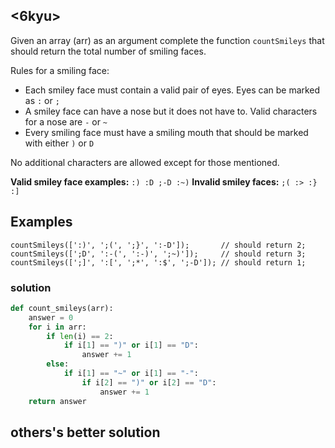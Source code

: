 ## <6kyu>

Given an array (arr) as an argument complete the function `countSmileys` that should return the total number of smiling faces.

Rules for a smiling face:

- Each smiley face must contain a valid pair of eyes. Eyes can be marked as `:` or `;`
- A smiley face can have a nose but it does not have to. Valid characters for a nose are `-` or `~`
- Every smiling face must have a smiling mouth that should be marked with either `)` or `D`

No additional characters are allowed except for those mentioned.

**Valid smiley face examples:** `:) :D ;-D :~)`
**Invalid smiley faces:** `;( :> :} :]`

## Examples

```
countSmileys([':)', ';(', ';}', ':-D']);       // should return 2;
countSmileys([';D', ':-(', ':-)', ';~)']);     // should return 3;
countSmileys([';]', ':[', ';*', ':$', ';-D']); // should return 1;
```

### solution

```python
def count_smileys(arr):
    answer = 0
    for i in arr:
        if len(i) == 2:
            if i[1] == ")" or i[1] == "D":
                answer += 1
        else:
            if i[1] == "~" or i[1] == "-":
                if i[2] == ")" or i[2] == "D":
                    answer += 1
    return answer
```

## others's better solution

```python

```

